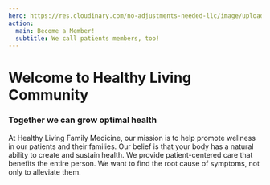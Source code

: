```yaml
---
hero: https://res.cloudinary.com/no-adjustments-needed-llc/image/upload/w_1700,c_scale/v1598891063/IMG_3197_tebbix.jpg
action:
  main: Become a Member!
  subtitle: We call patients members, too!
---
```


# Welcome to Healthy Living Community

### Together we can grow optimal health

At Healthy Living Family Medicine, our mission is to help promote wellness in our patients and their families. Our belief is that your body has a natural ability to create and sustain health. We provide patient-centered care that benefits the entire person. We want to find the root cause of symptoms, not only to alleviate them.
